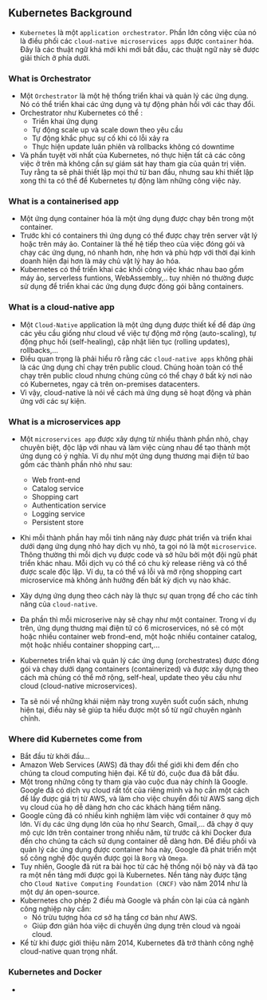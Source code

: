 ## Kubernetes Background

- `Kubernetes` là một `application orchestrator`. Phần lớn công việc của nó là điều phối các `cloud-native microservices apps` được `container` hóa. Đây là các thuật ngữ khá mới khi mới bắt đầu, các thuật ngữ này sẽ được giải thích ở phía dưới.

### What is Orchestrator

- Một `Orchestrator` là một hệ thống triển khai và quản lý các ứng dụng. Nó có thể triển khai các ứng dụng và tự động phản hồi với các thay đổi.
- Orchestrator như Kubernetes có thể :
    - Triển khai ứng dụng
    - Tự động scale up và scale down theo yêu cầu
    - Tự động khắc phục sự cố khi có lỗi xảy ra
    - Thực hiện update luân phiên và rollbacks không có downtime
- Và phần tuyệt vời nhất của Kubernetes, nó thực hiện tất cả các công việc ở trên mà không cần sự giám sát hay tham gia của quản trị viên. Tuy rằng ta sẽ phải thiết lập mọi thứ từ ban đầu, nhưng sau khi thiết lập xong thì ta có thể để Kubernetes tự động làm những công việc này.

### What is a containerised app

- Một ứng dụng container hóa là một ứng dụng được chạy bên trong một container.
- Trước khi có containers thì ứng dụng có thể được chạy trên server vật lý hoặc trên máy ảo. Container là thế hệ tiếp theo của việc đóng gói và chạy các ứng dụng, nó nhanh hơn, nhẹ hơn và phù hợp với thời đại kinh doanh hiện đại hơn là máy chủ vật lý hay ảo hóa.
- Kubernetes có thể triển khai các khối công việc khác nhau bao gồm máy ảo, serverless funtions, WebAssembly,.. tuy nhiên nó thường được sử dụng để triển khai các ứng dụng được đóng gói bằng containers.

### What is a cloud-native app

- Một `Cloud-Native` application là một ứng dụng được thiết kế để đáp ứng các yêu cầu giống như cloud về việc tự động mở rộng (auto-scaling), tự động phục hồi (self-healing), cập nhật liên tục (rolling updates), rollbacks,...
- Điều quan trọng là phải hiểu rõ rằng các `cloud-native apps` không phải là các ứng dụng chỉ chạy trên public cloud. Chúng hoàn toàn có thể chạy trên public cloud nhưng chúng cũng có thể chạy ở bất kỳ nơi nào có Kubernetes, ngay cả trên on-premises datacenters.
- Vì vậy, cloud-native là nói về cách mà ứng dụng sẽ hoạt động và phản ứng với các sự kiện.

### What is a microservices app

- Một `microservices app` được xây dựng từ nhiều thành phần nhỏ, chạy chuyên biệt, độc lập với nhau và làm việc cùng nhau để tạo thành một ứng dụng có ý nghĩa. Ví dụ như một ứng dụng thương mại điện tử bao gồm các thành phần nhỏ như sau:
    - Web front-end
    - Catalog service
    - Shopping cart
    - Authentication service
    - Logging service
    - Persistent store

- Khi mỗi thành phần hay mỗi tính năng này được phát triển và triển khai dưới dạng ứng dụng nhỏ hay dịch vụ nhỏ, ta gọi nó là một `microservice`. Thông thường thì mỗi dịch vụ được code và sở hữu bởi một đội ngũ phát triển khác nhau. Mỗi dịch vụ có thể có chu kỳ release riêng và có thể được scale độc lập. Ví dụ, ta có thể vá lỗi và mở rộng shopping cart microservice mà không ảnh hưởng đến bất kỳ dịch vụ nào khác.
- Xây dựng ứng dụng theo cách này là thực sự quan trọng để cho các tính năng của `cloud-native`.
- Đa phần thì mỗi microserive này sẽ chạy như một container. Trong ví dụ trên, ứng dụng thương mại điện tử có 6 microservices, nó sẽ có một hoặc nhiều container web frond-end, một hoặc nhiều container catalog, một hoặc nhiều container shopping cart,...

- Kubernetes triển khai và quản lý các ứng dụng (orchestrates) được đóng gói và chạy dưới dạng containers (containerized) và được xây dựng theo cách mà chúng có thể mở rộng, self-heal, update theo yêu cầu như cloud (cloud-native microservices).
- Ta sẽ nói về những khái niệm này trong xuyên suốt cuốn sách, nhưng hiện tại, điều này sẽ giúp ta hiểu được một số từ ngữ chuyên ngành chính.

### Where did Kubernetes come from

- Bắt đầu từ khởi đầu...
- Amazon Web Services (AWS) đã thay đổi thế giới khi đem đến cho chúng ta cloud computing hiện đại. Kể từ đó, cuộc đua đã bắt đầu.
- Một trong những công ty tham gia vào cuộc đua này chính là Google. Google đã có dịch vụ cloud rất tốt của riêng mình và họ cần một cách để lấy được giá trị từ AWS, và làm cho việc chuyển đổi từ AWS sang dịch vụ cloud của họ dễ dàng hơn cho các khách hàng tiềm năng.
- Google cũng đã có nhiều kinh nghiệm làm việc với container ở quy mô lớn. Ví dụ các ứng dụng lớn của họ như Search, Gmail,... đã chạy ở quy mô cực lớn trên container trong nhiều năm, từ trước cả khi Docker đưa đến cho chúng ta cách sử dụng container dễ dàng hơn. Để điều phối và quản lý các ứng dụng được container hóa này, Google đã phát triển một số công nghệ độc quyền được gọi là `Borg` và `Omega`.
- Tuy nhiên, Google đã rút ra bài học từ các hệ thống nội bộ này và đã tạo ra một nền tảng mới được gọi là Kubernetes. Nền tảng này được tặng cho `Cloud Native Computing Foundation (CNCF)` vào năm 2014 như là một dự án open-source.
- Kubernetes cho phép 2 điều mà Google và phần còn lại của cả ngành công nghiệp này cần:
    - Nó trừu tượng hóa cơ sở hạ tầng cơ bản như AWS.
    - Giúp đơn giản hóa việc di chuyển ứng dụng trên cloud và ngoài cloud.
- Kể từ khi được giới thiệu năm 2014, Kubernetes đã trở thành công nghệ cloud-native quan trọng nhất.

### Kubernetes and Docker

- 